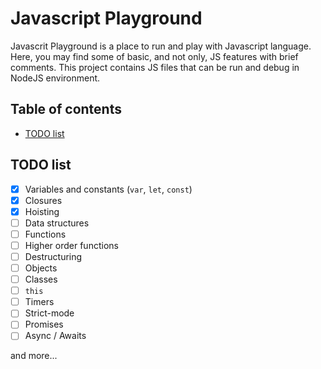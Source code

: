 # Javascript Playground
Javascrit Playground is a place to run and play with Javascript language. Here, you may find some of basic, and not only, JS features with brief comments. This project contains JS files that can be run and debug in NodeJS environment. 

## Table of contents
* [TODO list](#todo-list)

## TODO list

- [x] Variables and constants (`var`, `let`, `const`)
- [x] Closures
- [x] Hoisting
- [ ] Data structures
- [ ] Functions
- [ ] Higher order functions
- [ ] Destructuring
- [ ] Objects
- [ ] Classes
- [ ] `this`
- [ ] Timers
- [ ] Strict-mode
- [ ] Promises
- [ ] Async / Awaits

and more...